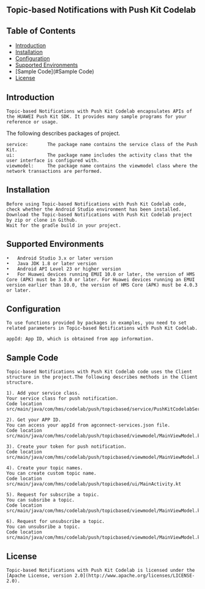 ## Topic-based Notifications with Push Kit Codelab


## Table of Contents

 * [Introduction](#introduction)
 * [Installation](#installation)
 * [Configuration ](#configuration )
 * [Supported Environments](#supported-environments)
 * [Sample Code](#Sample Code)
 * [License](#license)
 

## Introduction
    Topic-based Notifications with Push Kit Codelab encapsulates APIs of the HUAWEI Push Kit SDK. It provides many sample programs for your reference or usage.
The following describes packages of project.

    service:       The package name contains the service class of the Push Kit.
    ui:            The package name includes the activity class that the user interface is configured with.
    viewmodel:     The package name contains the viewmodel class where the network transactions are performed.
    

## Installation
    Before using Topic-based Notifications with Push Kit Codelab code, check whether the Android Studio environment has been installed. 
    Download the Topic-based Notifications with Push Kit Codelab project by zip or clone in Github.
    Wait for the gradle build in your project.

## Supported Environments
	•	Android Studio 3.x or later version
	•	Java JDK 1.8 or later version
	•	Android API Level 23 or higher version
	•	For Huawei devices running EMUI 10.0 or later, the version of HMS Core (APK) must be 3.0.0 or later. For Huawei devices running an EMUI version earlier than 10.0, the version of HMS Core (APK) must be 4.0.3 or later.

## Configuration 
    To use functions provided by packages in examples, you need to set related parameters in Topic-based Notifications with Push Kit Codelab.
    
    appId: App ID, which is obtained from app information.
    
## Sample Code
    Topic-based Notifications with Push Kit Codelab code uses the Client structure in the project.The following describes methods in the Client structure.

    1). Add your service class.
    Your service class for push notification.
    Code location src/main/java/com/hms/codelab/push/topicbased/service/PushKitCodelabService.kt
    
    2). Get your APP ID.
    You can access your appId from agconnect-services.json file.
    Code location src/main/java/com/hms/codelab/push/topicbased/viewmodel/MainViewModel.kt
    
    3). Create your token for push notification.
    Code location src/main/java/com/hms/codelab/push/topicbased/viewmodel/MainViewModel.kt
    
    4). Create your topic names.
    You can create custom topic name.
    Code location src/main/java/com/hms/codelab/push/topicbased/ui/MainActivity.kt
    
    5). Request for subscribe a topic.
    You can subsribe a topic.
    Code location src/main/java/com/hms/codelab/push/topicbased/viewmodel/MainViewModel.kt
    
    6). Request for unsubscribe a topic.
    You can unsubsribe a topic.
    Code location src/main/java/com/hms/codelab/push/topicbased/viewmodel/MainViewModel.kt


##  License
    Topic-based Notifications with Push Kit Codelab is licensed under the [Apache License, version 2.0](http://www.apache.org/licenses/LICENSE-2.0).
